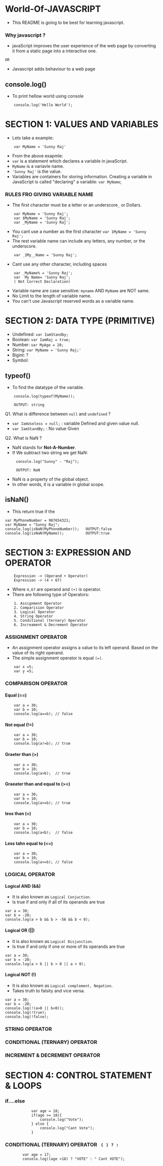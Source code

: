 # World-Of-JAVASCRIPT
- This README is going to be best for learning javascript.

### Why javascript ?
- javaScript improves the user experience of the web page by converting it from a static page into a interactive one.

```OR ```

- Javascript adds behaviour to a web page 

## console.log()
- To print hellow world using console
```
    console.log('Hello World');
```

# SECTION 1: VALUES AND VARIABLES 
- Lets take a example:
```
    var MyName = 'Sunny Raj'
``` 
- From the above exapmle: 
- ```var``` is a statement which declares a variable in javaScript.
- ```MyName``` is a variavle name.
- ```'Sunny Raj'``` is the value.
- Variables are containers for storing information. Creating a variable in JavaScript is called "declaring" a variable: ```var MyName```; 

### RULES FRO GIVING VARIABLE NAME
- The first character must be a letter or an underscore```_``` or Dollar```$```. 
```
    var MyName = 'Sunny Raj';
    var $MyName = 'Sunny Raj';
    var _MyName = 'Sunny Raj';
```    
- You cant use a number as the first character ```var 1MyName = 'Sunny Raj';``` 
- The rest variable name can include any letters, any number, or the underscore. 
```
    var _1My__Name = 'Sunny Raj';
```
- Cant use any other character, including spaces 
```
    var _MyName% = 'Sunny Raj';
    var  My Name= 'Sunny Raj';
    ( Not Correct Declaration)
```
- Variable name are case sensitive:  ``` myname ``` AND ```MyName``` are NOT same.
- No Limit to the length of variable name.
- You can't use Javascript reserved words as a variable name. 

# SECTION 2: DATA TYPE (PRIMITIVE)
- Undefined:  ```var IamStandby;```
- Boolean:  ```var IamRaj = true;```
- Number:  ```var MyAge = 20;```
- String:  ```var MyName = 'Sunny Raj;'```
- Bigint: ?
- Symbol:

## typeof()
- To find the datatype of the variable.
```
    console.log(typeof(MyName));
```
```
    OUTPUT: string
```

Q1. What is difference between ```null``` and ```undefined``` ?
- ```var IamUseless = null;``` : variable Defined and given value null.
- ```var IamStandBy;``` : No value Given

Q2. What is NaN ?
- NaN stands for **Not-A-Number**.
- If We subtract two string we get NaN: 
```
     console.log("Sunny" - "Raj");
```
```
     OUTPUT: NaN
```
- NaN is a property of the global object.
- In other words, it is a variable in global scope.

## isNaN()
- This return true if the 
```
var MyPhoneNumber = 987654321;
var MyName = "Sunny Raj";
console.log(isNaN(MyPhoneNumber));   OUTPUT:false
console.log(isNaN(MyName));          OUTPUT:true
```

# SECTION 3: EXPRESSION AND OPERATOR
```
    Expression -> (Operand + Operator)
    Expression -> (4 + 67)
```
- Where ```4,67``` are operand and ```(+)``` is operator.
- There are following type of Operators:
```
    1. Assignment Operator
    2. Comparision Operator
    3. Logical Operator
    4. String Operator
    5. Conditional (ternary) Operator
    6. Increament & Decrement Operator
```

### ASSIGNMENT OPERATOR
- An assignment operator assigns a value to its left operand. Based on the value of its right operand.
- The simple assignment operator is equal ```(=)```.
```
    var x =5;
    var y =5;
```

### COMPARISON OPERATOR

####  Equal (==)
```
    var a = 30;
    var b = 10;
    console.log(a==b); // false
```    
#### Not equal (!=)
```
    var a = 30;
    var b = 10;
    console.log(a!=b); // true
```  
#### Graeter than (>)
```
    var a = 30;
    var b = 10;
    console.log(a>b);  // true
```  
#### Graeater than and equal to (>=)
```
    var a = 30;
    var b = 10;
    console.log(a>=b); // true
```  
#### less than (<)
```
    var a = 30;
    var b = 10;
    console.log(a<b);  // false
```  
#### Less tahn equal to (<=)
```
    var a = 30;
    var b = 10;
    console.log(a<=b); // false
```

### LOGICAL OPERATOR

#### Logical AND (&&) 
- It is also known as ```Logical Conjuction```.
- Is true if and only if  all of its operands are true
```
var a = 30;
var b = -20;
console.log(a > b && b > -56 && b < 0);
```
#### Logical OR (||) 
- It is also known as ```Logical Disjunction```.
- Is true if and only if one or more of its operands are true
```
var a = 30;
var b = -20;
console.log(a > b || b > 0 || a < 0);
```
#### Logical NOT (!) 
- It is also known as ```Logical complement, Negation```.
- Takes truth to falsity and vice versa.
```
var a = 30;
var b = -20;
console.log(!(a>0 || b<0));
console.log(!true);
console.log(!false);
```

### STRING OPERATOR
### CONDITIONAL (TERNARY) OPERATOR
### INCREMENT & DECREMENT OPERATOR

# SECTION 4: CONTROL STATEMENT & LOOPS
### if....else
```
            var age = 18;
            if(age >= 18){
                console.log("Vote");
            } else {
                console.log("Cant Vote");
            }
```  
### CONDITIONAL (TERNARY) OPERATOR ``` ( ) ? :```
```
        var age = 17;
        console.log((age >18) ? "VOTE" : " Cant VOTE");
```

